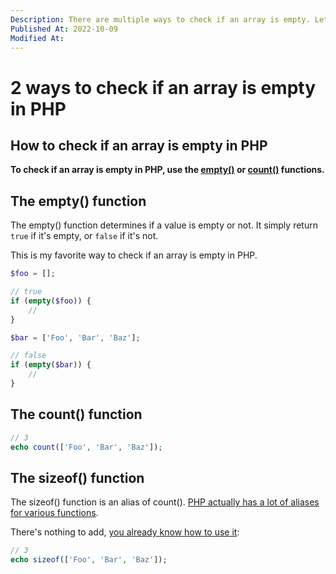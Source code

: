 ```yaml
---
Description: There are multiple ways to check if an array is empty. Let me tell you about each of them and why and when you should use them.
Published At: 2022-10-09
Modified At:
---
```


# 2 ways to check if an array is empty in PHP

## How to check if an array is empty in PHP

**To check if an array is empty in PHP, use the [empty()](https://www.php.net/empty) or [count()](https://www.php.net/count) functions.**

## The empty() function

The empty() function determines if a value is empty or not. It simply return `true` if it's empty, or `false` if it's not.

This is my favorite way to check if an array is empty in PHP.

```php
$foo = [];

// true
if (empty($foo)) {
    //
}

$bar = ['Foo', 'Bar', 'Baz'];

// false
if (empty($bar)) {
    //
}
```

## The count() function

```php
// 3    
echo count(['Foo', 'Bar', 'Baz']);
```

## The sizeof() function

The sizeof() function is an alias of count(). [PHP actually has a lot of aliases for various functions](https://www.php.net/manual/en/aliases.php).

There's nothing to add, [you already know how to use it](#the-count-function):

```php
// 3    
echo sizeof(['Foo', 'Bar', 'Baz']);
```
